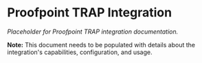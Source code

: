 # Proofpoint TRAP Integration

*Placeholder for Proofpoint TRAP integration documentation.*

**Note:** This document needs to be populated with details about the integration's capabilities, configuration, and usage.
